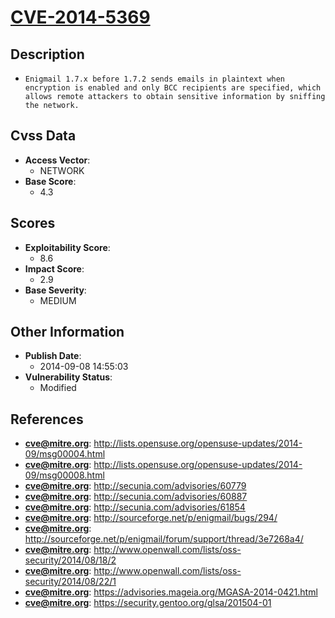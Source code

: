 
# [CVE-2014-5369](https://cve.mitre.org/cgi-bin/cvename.cgi?name=CVE-2014-5369)

## Description

- `Enigmail 1.7.x before 1.7.2 sends emails in plaintext when encryption is enabled and only BCC recipients are specified, which allows remote attackers to obtain sensitive information by sniffing the network.`

## Cvss Data

- **Access Vector**:
  - NETWORK
- **Base Score**:
  - 4.3

## Scores

- **Exploitability Score**:
  - 8.6
- **Impact Score**:
  - 2.9
- **Base Severity**:
  - MEDIUM

## Other Information

- **Publish Date**:
  - 2014-09-08 14:55:03
- **Vulnerability Status**:
  - Modified

## References

- **cve@mitre.org**: http://lists.opensuse.org/opensuse-updates/2014-09/msg00004.html
- **cve@mitre.org**: http://lists.opensuse.org/opensuse-updates/2014-09/msg00008.html
- **cve@mitre.org**: http://secunia.com/advisories/60779
- **cve@mitre.org**: http://secunia.com/advisories/60887
- **cve@mitre.org**: http://secunia.com/advisories/61854
- **cve@mitre.org**: http://sourceforge.net/p/enigmail/bugs/294/
- **cve@mitre.org**: http://sourceforge.net/p/enigmail/forum/support/thread/3e7268a4/
- **cve@mitre.org**: http://www.openwall.com/lists/oss-security/2014/08/18/2
- **cve@mitre.org**: http://www.openwall.com/lists/oss-security/2014/08/22/1
- **cve@mitre.org**: https://advisories.mageia.org/MGASA-2014-0421.html
- **cve@mitre.org**: https://security.gentoo.org/glsa/201504-01
